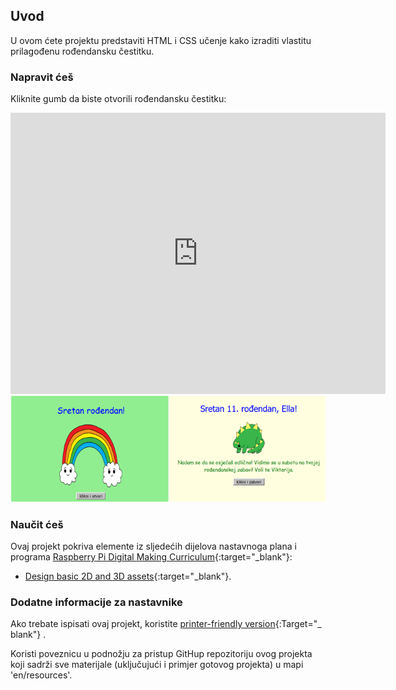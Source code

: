 ## Uvod

U ovom ćete projektu predstaviti HTML i CSS učenje kako izraditi vlastitu prilagođenu rođendansku čestitku.

### Napravit ćeš

Kliknite gumb da biste otvorili rođendansku čestitku:

<div class="trinket">
  <iframe src="https://trinket.io/embed/html/c3d52cf65c?outputOnly=true&start=result" width="600" height="450" frameborder="0" marginwidth="0" marginheight="0" allowfullscreen>
  </iframe>
  <img src="images/birthday-final.png">
</div>

### Naučit ćeš

Ovaj projekt pokriva elemente iz sljedećih dijelova nastavnoga plana i programa [Raspberry Pi Digital Making Curriculum](http://rpf.io/curriculum){:target="_blank"}:

+ [Design basic 2D and 3D assets](https://www.raspberrypi.org/curriculum/design/creator){:target="_blank"}.

### Dodatne informacije za nastavnike

Ako trebate ispisati ovaj projekt, koristite [printer-friendly version](https://projects.raspberrypi.org/en/projects/happy-birthday/print){:Target="_ blank"} .

Koristi poveznicu u podnožju za pristup GitHup repozitoriju ovog projekta koji sadrži sve materijale (uključujući i primjer gotovog projekta) u mapi 'en/resources'.